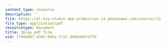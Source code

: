 ```yaml
---
content_type: resource
description: ''
file: https://ol-ocw-studio-app-production.s3.amazonaws.com/courses/11-601-introduction-to-environmental-policy-and-planning-fall-2016/7f49dd0743b5045a7c51394bde072ffd_QNchkFi-VrE.pdf
file_type: application/pdf
resourcetype: Document
title: 3play pdf file
uid: 7f49dd07-43b5-045a-7c51-394bde072ffd
---
```

